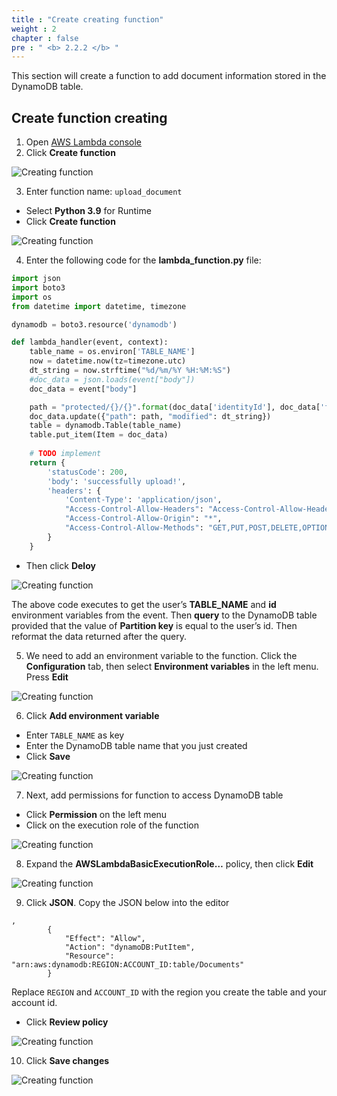 ```yaml
---
title : "Create creating function"
weight : 2 
chapter : false
pre : " <b> 2.2.2 </b> "
---
```


This section will create a function to add document information stored in the DynamoDB table.

## Create function creating
1. Open [AWS Lambda console](https://console.aws.amazon.com/lambda/)
2. Click **Create function**

![Creating function](/API-Gateway-Security-and-Rate-Limiting/images/2.deloydatabase/005-createlistingfunction.png)

3. Enter function name: `upload_document`
 + Select **Python 3.9** for Runtime
 + Click **Create function**

![Creating function](/API-Gateway-Security-and-Rate-Limiting/images/2.deloydatabase/014-createcreatingfunction.png)

4. Enter the following code for the **lambda_function.py** file:

```python
import json
import boto3
import os
from datetime import datetime, timezone

dynamodb = boto3.resource('dynamodb')

def lambda_handler(event, context):
    table_name = os.environ['TABLE_NAME']
    now = datetime.now(tz=timezone.utc)
    dt_string = now.strftime("%d/%m/%Y %H:%M:%S")
    #doc_data = json.loads(event["body"])
    doc_data = event["body"]

    path = "protected/{}/{}".format(doc_data['identityId'], doc_data['file'])
    doc_data.update({"path": path, "modified": dt_string})
    table = dynamodb.Table(table_name)
    table.put_item(Item = doc_data)
        
    # TODO implement
    return {
        'statusCode': 200,
        'body': 'successfully upload!',
        'headers': {
            'Content-Type': 'application/json',
            "Access-Control-Allow-Headers": "Access-Control-Allow-Headers, Origin, Accept, X-Requested-With, Content-Type, Access-Control-Request-Method,X-Access-Token, XKey, Authorization",
            "Access-Control-Allow-Origin": "*",
            "Access-Control-Allow-Methods": "GET,PUT,POST,DELETE,OPTIONS"
        }
    }

```

 + Then click **Deloy**

![Creating function](/API-Gateway-Security-and-Rate-Limiting/images/2.deloydatabase/015-createcreatingfunction.png)

 The above code executes to get the user’s **TABLE_NAME** and **id** environment variables from the event. Then **query** to the DynamoDB table provided that the value of **Partition key** is equal to the user’s id. Then reformat the data returned after the query.

5. We need to add an environment variable to the function. Click the **Configuration** tab, then select **Environment variables** in the left menu. Press **Edit**

![Creating function](/API-Gateway-Security-and-Rate-Limiting/images/2.deloydatabase/016-createcreatingfunction.png)

6. Click **Add environment variable**
 + Enter `TABLE_NAME` as key
 + Enter the DynamoDB table name that you just created
 + Click **Save**

![Creating function](/API-Gateway-Security-and-Rate-Limiting/images/2.deloydatabase/017-createcreatingfunction.png)

 7. Next, add permissions for function to access DynamoDB table
 + Click **Permission** on the left menu
 + Click on the execution role of the function

![Creating function](/API-Gateway-Security-and-Rate-Limiting/images/2.deloydatabase/018-createcreatingfunction.png)

8. Expand the **AWSLambdaBasicExecutionRole…** policy, then click **Edit**

![Creating function](/API-Gateway-Security-and-Rate-Limiting/images/2.deloydatabase/019-createcreatingfunction.png)

9. Click **JSON**. Copy the JSON below into the editor

```
,
        {
            "Effect": "Allow",
            "Action": "dynamoDB:PutItem",
            "Resource": "arn:aws:dynamodb:REGION:ACCOUNT_ID:table/Documents"
        }

```

Replace `REGION` and `ACCOUNT_ID` with the region you create the table and your account id.
+ Click **Review policy**

![Creating function](/API-Gateway-Security-and-Rate-Limiting/images/2.deloydatabase/020-createcreatingfunction.png)

10. Click **Save changes**

![Creating function](/API-Gateway-Security-and-Rate-Limiting/images/2.deloydatabase/021-createcreatingfunction.png)